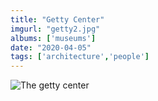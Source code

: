 ```yaml
---
title: "Getty Center"
imgurl: "getty2.jpg"
albums: ['museums']
date: "2020-04-05"
tags: ['architecture','people']
---
```

![The getty center](https://apfbvvpren.cloudimg.io/v7/raw.githubusercontent.com/wpix/solid-pipix/master/photos/getty2.jpg?width/cdn/n/n)
